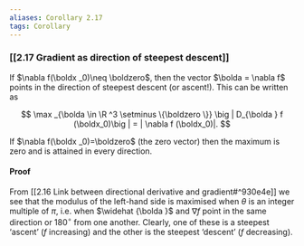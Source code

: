 ```yaml
---
aliases: Corollary 2.17
tags: Corollary
---
```


### [[2.17 Gradient as direction of steepest descent]]

If $\nabla f(\boldx _0)\neq \boldzero$, then the vector $\bolda = \nabla f$ points in the direction of steepest descent (or ascent!). This can be written as

$$
\max _{\bolda \in \R ^3 \setminus \{\boldzero \}} \big | D_{\bolda } f (\boldx_0)\big | = | \nabla f (\boldx_0)|.
$$

If $\nabla f(\boldx _0)=\boldzero$ (the zero vector) then the maximum is zero and is attained in every direction.

#### Proof

From [[2.16 Link between directional derivative and gradient#^930e4e]] we see that the modulus of the left-hand side is maximised when $\theta$ is an integer multiple of $\pi$, i.e. when $\widehat {\bolda }$ and $\nabla f$ point in the same direction or $180^\circ$ from one another. Clearly, one of these is a steepest ‘ascent’ ($f$ increasing) and the other is the steepest ‘descent’ ($f$ decreasing).